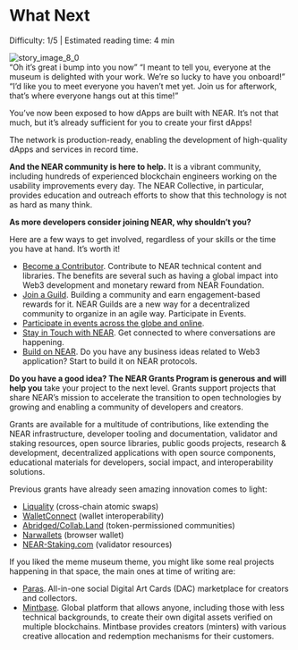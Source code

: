 # What Next

<Difficulty> Difficulty: 1/5 | Estimated reading time: 4 min </Difficulty>

<Spacer />

<narrativeText style="background: #00C08B">
    <div>
        <img alt="story_image_8_0" src="/images/chap_8_0.png">
    </div>
    <div>
        “Oh it’s great i bump into you now”
        <Spacer />
        “I meant to tell you, everyone at the museum is delighted with your work. We’re so lucky to have you onboard!”  
        <Spacer />
        “I’d like you to meet everyone you haven’t met yet. Join us for afterwork, that’s where everyone hangs out at this time!”
    </div>
</narrativeText>

You’ve now been exposed to how dApps are built with NEAR. It’s not that much, but it’s already sufficient for you to create your first dApps!

The network is production-ready, enabling the development of high-quality dApps and services in record time.

**And the NEAR community is here to help.** It is a vibrant community, including hundreds of experienced blockchain engineers working on the usability improvements every day. The NEAR Collective, in particular, provides education and outreach efforts to show that this technology is not as hard as many think.

**As more developers consider joining NEAR, why shouldn’t you?**

Here are a few ways to get involved, regardless of your skills or the time you have at hand. It’s worth it!

- <a target="_blank" rel="noreferrer" href="https://near.org/contributor/">Become a Contributor</a>. Contribute to NEAR technical content and libraries. The benefits are several such as having a global impact into Web3 development and monetary reward from NEAR Foundation.
- <a target="_blank" rel="noreferrer" href="https://near.org/guilds/">Join a Guild</a>. Building a community and earn engagement-based rewards for it. NEAR Guilds are a new way for a decentralized community to organize in an agile way. Participate in Events.
- <a target="_blank" rel="noreferrer" href="https://near.org/events/">Participate in events across the globe and online</a>.
- <a target="_blank" rel="noreferrer" href="https://near.org/community/#stayintouch">Stay in Touch with NEAR</a>. Get connected to where conversations are happening.
- <a target="_blank" rel="noreferrer" href="https://near.org/developers/">Build on NEAR</a>. Do you have any business ideas related to Web3 application? Start to build it on NEAR protocols.

**Do you have a good idea? The NEAR Grants Program is generous and will help you** take your project to the next level. Grants support projects that share NEAR’s mission to accelerate the transition to open technologies by growing and enabling a community of developers and creators.

Grants are available for a multitude of contributions, like extending the NEAR infrastructure, developer tooling and documentation, validator and staking resources, open source libraries, public goods projects, research & development, decentralized applications with open source components, educational materials for developers, social impact, and interoperability solutions.

Previous grants have already seen amazing innovation comes to light:

- <a target="_blank" rel="noreferrer" href="https://liquality.io/">Liquality</a> (cross-chain atomic swaps)
- <a target="_blank" rel="noreferrer" href="https://walletconnect.org/">WalletConnect</a> (wallet interoperability)
- <a target="_blank" rel="noreferrer" href="http://abridged.io/">Abridged/Collab.Land</a> (token-permissioned communities)
- <a target="_blank" rel="noreferrer" href="https://narwallets.com/">Narwallets</a> (browser wallet)
- <a target="_blank" rel="noreferrer" href="https://www.near-staking.com/">NEAR-Staking.com</a> (validator resources)

If you liked the meme museum theme, you might like some real projects happening in that space, the main ones at time of writing are:

- <a target="_blank" rel="noreferrer" href="https://paras.id/">Paras</a>. All-in-one social Digital Art Cards (DAC) marketplace for creators and collectors.
- <a target="_blank" rel="noreferrer" href="https://mintbase.io/">Mintbase</a>. Global platform that allows anyone, including those with less technical backgrounds, to create their own digital assets verified on multiple blockchains. Mintbase provides creators (minters) with various creative allocation and redemption mechanisms for their customers.
